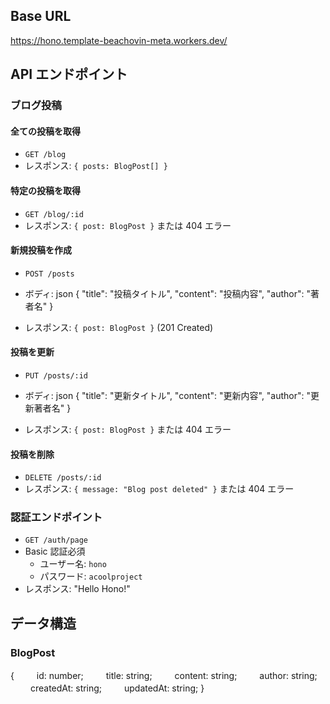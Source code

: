## Base URL

https://hono.template-beachovin-meta.workers.dev/

## API エンドポイント

### ブログ投稿

#### 全ての投稿を取得

- `GET /blog`
- レスポンス: `{ posts: BlogPost[] }`

#### 特定の投稿を取得

- `GET /blog/:id`
- レスポンス: `{ post: BlogPost }` または 404 エラー

#### 新規投稿を作成

- `POST /posts`
- ボディ:
  json
  {
  "title": "投稿タイトル",
  "content": "投稿内容",
  "author": "著者名"
  }

- レスポンス: `{ post: BlogPost }` (201 Created)

#### 投稿を更新

- `PUT /posts/:id`
- ボディ:
  json
  {
  "title": "更新タイトル",
  "content": "更新内容",
  "author": "更新著者名"
  }

- レスポンス: `{ post: BlogPost }` または 404 エラー

#### 投稿を削除

- `DELETE /posts/:id`
- レスポンス: `{ message: "Blog post deleted" }` または 404 エラー

### 認証エンドポイント

- `GET /auth/page`
- Basic 認証必須
  - ユーザー名: `hono`
  - パスワード: `acoolproject`
- レスポンス: "Hello Hono!"

## データ構造

### BlogPost

{
　　 id: number;
　　 title: string;
　　 content: string;
　　 author: string;
　　 createdAt: string;
　　 updatedAt: string;
}
